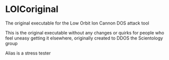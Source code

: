 # LOICoriginal
The original executable for the Low Orbit Ion Cannon DOS attack tool

This is the original executable without any changes or quirks for people who feel uneasy getting it elsewhere, originally created to DDOS the Scientology group

Alias is a stress tester
